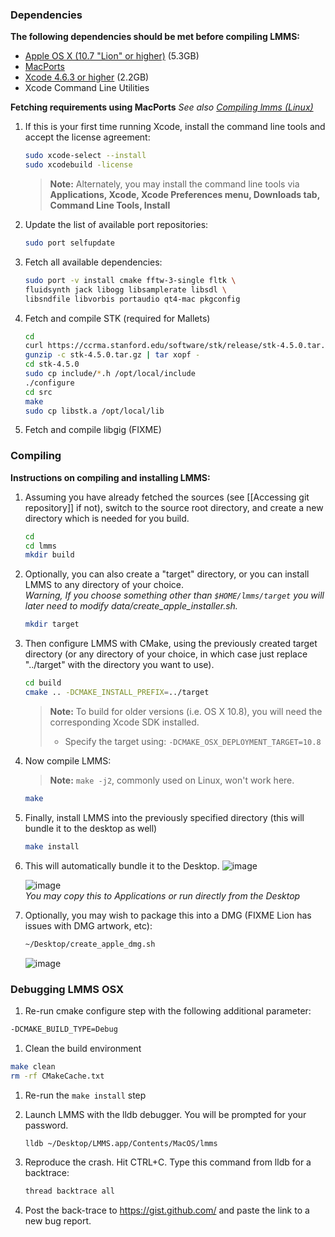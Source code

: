 ### Dependencies

**The following dependencies should be met before compiling LMMS:**

* [Apple OS X (10.7 "Lion" or higher)](https://itunes.apple.com/app/id675248567) (5.3GB)
* [MacPorts](https://www.macports.org/install.php)
* [Xcode 4.6.3 or higher](https://itunes.apple.com/app/id497799835) (2.2GB)
* Xcode Command Line Utilities

**Fetching requirements using MacPorts**
*See also [Compiling lmms (Linux)](Compiling-lmms)*

1. If this is your first time running Xcode, install the command line tools and accept the license agreement:

   ```sh
   sudo xcode-select --install
   sudo xcodebuild -license
   ```
   > **Note:** Alternately, you may install the command line tools via **Applications, Xcode, Xcode Preferences menu, Downloads tab, Command Line Tools, Install**
1. Update the list of available port repositories:

   ```sh
   sudo port selfupdate
   ```

2. Fetch all available dependencies:

    ```sh
    sudo port -v install cmake fftw-3-single fltk \
    fluidsynth jack libogg libsamplerate libsdl \
    libsndfile libvorbis portaudio qt4-mac pkgconfig
    ```

3. Fetch and compile STK (required for Mallets)

    ```sh
    cd
    curl https://ccrma.stanford.edu/software/stk/release/stk-4.5.0.tar.gz > ~/stk-4.5.0.tar.gz
    gunzip -c stk-4.5.0.tar.gz | tar xopf -
    cd stk-4.5.0
    sudo cp include/*.h /opt/local/include
    ./configure
    cd src
    make
    sudo cp libstk.a /opt/local/lib
    ```

4. Fetch and compile libgig (FIXME)

### Compiling

**Instructions on compiling and installing LMMS:**

1. Assuming you have already fetched the sources (see [[Accessing git repository]] if not), switch to the source root directory, and create a new directory which is needed for you build.

    ```sh
    cd
    cd lmms
    mkdir build
    ```
1. Optionally, you can also create a "target" directory, or you can install LMMS to any directory of your choice.
    <br>*Warning, If you choose something other than `$HOME/lmms/target` you will later need to modify data/create_apple_installer.sh.*

    ```sh
    mkdir target
    ```
1. Then configure LMMS with CMake, using the previously created target directory (or any directory of your choice, in which case just replace "../target" with the directory you want to use).

    ```sh
    cd build
    cmake .. -DCMAKE_INSTALL_PREFIX=../target
    ```

    > **Note:** To build for older versions (i.e. OS X 10.8), you will need the corresponding Xcode SDK installed.
    > * Specify the target using: `-DCMAKE_OSX_DEPLOYMENT_TARGET=10.8`

4. Now compile LMMS:
    > **Note:** `make -j2`, commonly used on Linux, won't work here.

    ```sh
    make
    ```
5. Finally, install LMMS into the previously specified directory (this will bundle it to the desktop as well)

    ```sh
    make install
    ```
6. This will automatically bundle it to the Desktop.
   ![image](https://cloud.githubusercontent.com/assets/6345473/2878829/dfc7c7ca-d461-11e3-991d-163e9b7e91ae.png)

   ![image](https://cloud.githubusercontent.com/assets/6345473/2587591/79b3ea50-ba25-11e3-8513-a61085528a6d.png)
   <br>*You may copy this to Applications or run directly from the Desktop*

8. Optionally, you may wish to package this into a DMG (FIXME Lion has issues with DMG artwork, etc):
    
    ```sh
    ~/Desktop/create_apple_dmg.sh
    ```

    ![image](https://cloud.githubusercontent.com/assets/6345473/2587649/06a5d634-ba27-11e3-941b-0dab79ff3f8f.png)

### Debugging LMMS OSX
 1. Re-run cmake configure step with the following additional parameter:

   ```sh
   -DCMAKE_BUILD_TYPE=Debug
   ```
 1. Clean the build environment

   ```sh
   make clean
   rm -rf CMakeCache.txt
   ```
 1. Re-run the `make install` step
 1. Launch LMMS with the lldb debugger.  You will be prompted for your password.

    ```sh
    lldb ~/Desktop/LMMS.app/Contents/MacOS/lmms
    ```
 1. Reproduce the crash.  Hit CTRL+C.  Type this command from lldb for a backtrace:

    ```sh
    thread backtrace all
    ```
 1. Post the back-trace to https://gist.github.com/ and paste the link to a new bug report.
